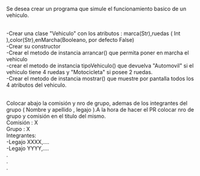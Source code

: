 Se desea crear un programa que simule el funcionamiento basico de un vehiculo.<br /><br />

-Crear una clase "Vehiculo" con los atributos : marca(Str),ruedas ( Int ),color(Str),enMarcha(Booleano, por defecto False)<br />
-Crear su constructor<br />
-Crear el metodo de instancia arrancar() que permita poner en marcha el vehiculo<br />
-crear el metodo de instancia tipoVehiculo() que devuelva "Automovil" si el vehiculo tiene 4 ruedas y "Motocicleta" si posee 2 ruedas.<br />
-Crear el metodo de instancia mostrar() que muestre por pantalla todos los 4 atributos del vehiculo.<br /><br />


Colocar abajo la comisión y nro de grupo, ademas de los integrantes del grupo ( Nombre y apellido , legajo ).A la hora de hacer el PR colocar nro de grupo y comisión en el titulo del mismo.
<br />
Comisión : X <br />
Grupo    : X <br />
Integrantes:<br />
-Legajo XXXX,....<br />
-Legajo YYYY,....<br />
.<br />
.<br />
.<br />
